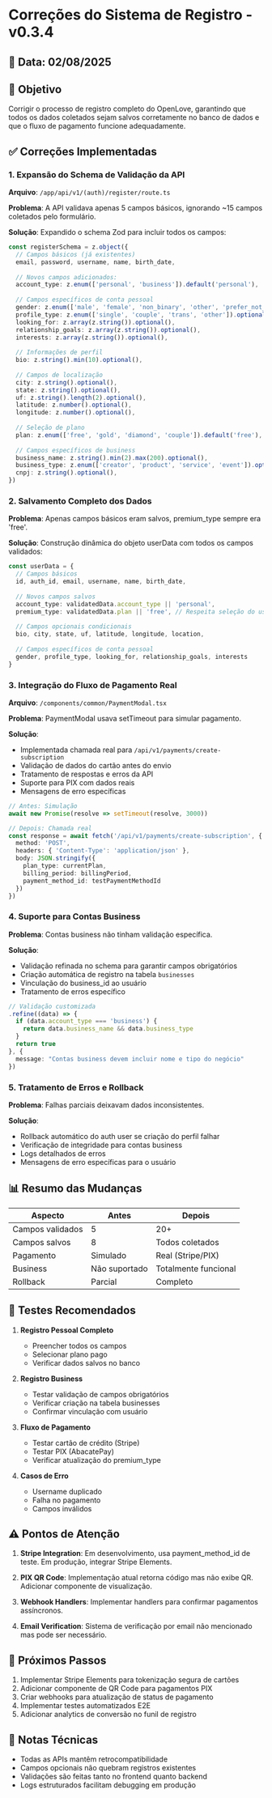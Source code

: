 # Correções do Sistema de Registro - v0.3.4

## 📅 Data: 02/08/2025

## 🎯 Objetivo
Corrigir o processo de registro completo do OpenLove, garantindo que todos os dados coletados sejam salvos corretamente no banco de dados e que o fluxo de pagamento funcione adequadamente.

## ✅ Correções Implementadas

### 1. **Expansão do Schema de Validação da API**

**Arquivo**: `/app/api/v1/(auth)/register/route.ts`

**Problema**: A API validava apenas 5 campos básicos, ignorando ~15 campos coletados pelo formulário.

**Solução**: Expandido o schema Zod para incluir todos os campos:
```typescript
const registerSchema = z.object({
  // Campos básicos (já existentes)
  email, password, username, name, birth_date,
  
  // Novos campos adicionados:
  account_type: z.enum(['personal', 'business']).default('personal'),
  
  // Campos específicos de conta pessoal
  gender: z.enum(['male', 'female', 'non_binary', 'other', 'prefer_not_say']).optional(),
  profile_type: z.enum(['single', 'couple', 'trans', 'other']).optional(),
  looking_for: z.array(z.string()).optional(),
  relationship_goals: z.array(z.string()).optional(),
  interests: z.array(z.string()).optional(),
  
  // Informações de perfil
  bio: z.string().min(10).optional(),
  
  // Campos de localização
  city: z.string().optional(),
  state: z.string().optional(),
  uf: z.string().length(2).optional(),
  latitude: z.number().optional(),
  longitude: z.number().optional(),
  
  // Seleção de plano
  plan: z.enum(['free', 'gold', 'diamond', 'couple']).default('free'),
  
  // Campos específicos de business
  business_name: z.string().min(2).max(200).optional(),
  business_type: z.enum(['creator', 'product', 'service', 'event']).optional(),
  cnpj: z.string().optional(),
})
```

### 2. **Salvamento Completo dos Dados**

**Problema**: Apenas campos básicos eram salvos, premium_type sempre era 'free'.

**Solução**: Construção dinâmica do objeto userData com todos os campos validados:
```typescript
const userData = {
  // Campos básicos
  id, auth_id, email, username, name, birth_date,
  
  // Novos campos salvos
  account_type: validatedData.account_type || 'personal',
  premium_type: validatedData.plan || 'free', // Respeita seleção do usuário
  
  // Campos opcionais condicionais
  bio, city, state, uf, latitude, longitude, location,
  
  // Campos específicos de conta pessoal
  gender, profile_type, looking_for, relationship_goals, interests
}
```

### 3. **Integração do Fluxo de Pagamento Real**

**Arquivo**: `/components/common/PaymentModal.tsx`

**Problema**: PaymentModal usava setTimeout para simular pagamento.

**Solução**: 
- Implementada chamada real para `/api/v1/payments/create-subscription`
- Validação de dados do cartão antes do envio
- Tratamento de respostas e erros da API
- Suporte para PIX com dados reais
- Mensagens de erro específicas

```typescript
// Antes: Simulação
await new Promise(resolve => setTimeout(resolve, 3000))

// Depois: Chamada real
const response = await fetch('/api/v1/payments/create-subscription', {
  method: 'POST',
  headers: { 'Content-Type': 'application/json' },
  body: JSON.stringify({
    plan_type: currentPlan,
    billing_period: billingPeriod,
    payment_method_id: testPaymentMethodId
  })
})
```

### 4. **Suporte para Contas Business**

**Problema**: Contas business não tinham validação específica.

**Solução**:
- Validação refinada no schema para garantir campos obrigatórios
- Criação automática de registro na tabela `businesses`
- Vinculação do business_id ao usuário
- Tratamento de erros específico

```typescript
// Validação customizada
.refine((data) => {
  if (data.account_type === 'business') {
    return data.business_name && data.business_type
  }
  return true
}, {
  message: "Contas business devem incluir nome e tipo do negócio"
})
```

### 5. **Tratamento de Erros e Rollback**

**Problema**: Falhas parciais deixavam dados inconsistentes.

**Solução**:
- Rollback automático do auth user se criação do perfil falhar
- Verificação de integridade para contas business
- Logs detalhados de erros
- Mensagens de erro específicas para o usuário

## 📊 Resumo das Mudanças

| Aspecto | Antes | Depois |
|---------|-------|--------|
| Campos validados | 5 | 20+ |
| Campos salvos | 8 | Todos coletados |
| Pagamento | Simulado | Real (Stripe/PIX) |
| Business | Não suportado | Totalmente funcional |
| Rollback | Parcial | Completo |

## 🧪 Testes Recomendados

1. **Registro Pessoal Completo**
   - Preencher todos os campos
   - Selecionar plano pago
   - Verificar dados salvos no banco

2. **Registro Business**
   - Testar validação de campos obrigatórios
   - Verificar criação na tabela businesses
   - Confirmar vinculação com usuário

3. **Fluxo de Pagamento**
   - Testar cartão de crédito (Stripe)
   - Testar PIX (AbacatePay)
   - Verificar atualização do premium_type

4. **Casos de Erro**
   - Username duplicado
   - Falha no pagamento
   - Campos inválidos

## ⚠️ Pontos de Atenção

1. **Stripe Integration**: Em desenvolvimento, usa payment_method_id de teste. Em produção, integrar Stripe Elements.

2. **PIX QR Code**: Implementação atual retorna código mas não exibe QR. Adicionar componente de visualização.

3. **Webhook Handlers**: Implementar handlers para confirmar pagamentos assíncronos.

4. **Email Verification**: Sistema de verificação por email não mencionado mas pode ser necessário.

## 🚀 Próximos Passos

1. Implementar Stripe Elements para tokenização segura de cartões
2. Adicionar componente de QR Code para pagamentos PIX
3. Criar webhooks para atualização de status de pagamento
4. Implementar testes automatizados E2E
5. Adicionar analytics de conversão no funil de registro

## 📝 Notas Técnicas

- Todas as APIs mantêm retrocompatibilidade
- Campos opcionais não quebram registros existentes
- Validações são feitas tanto no frontend quanto backend
- Logs estruturados facilitam debugging em produção